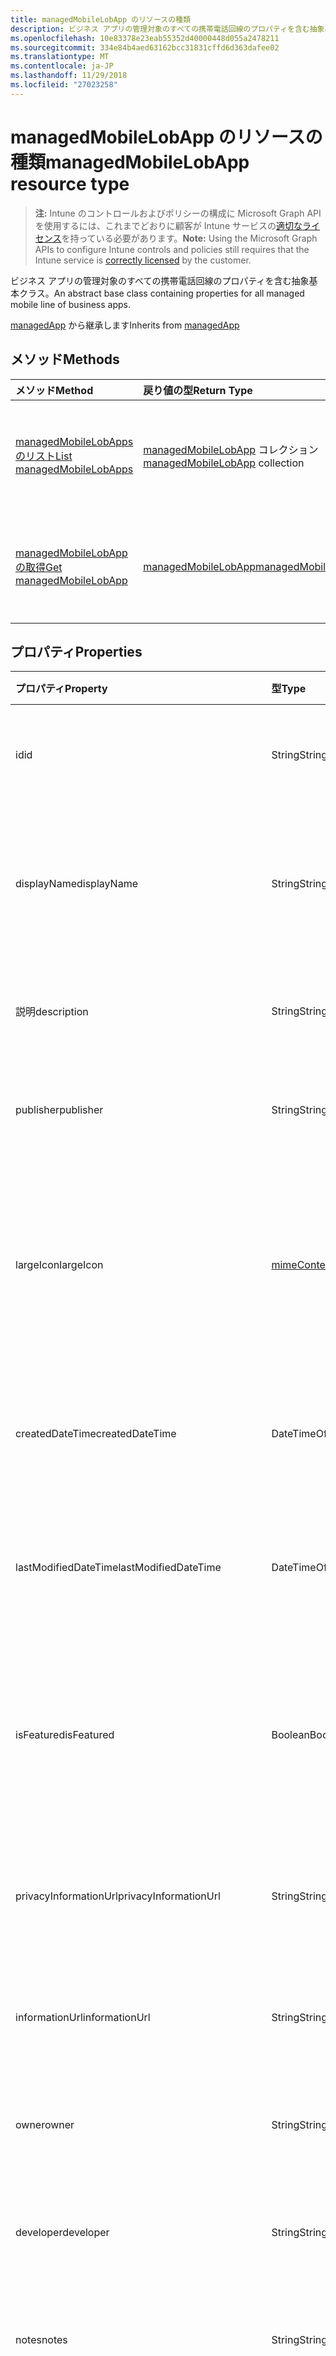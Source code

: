 ```yaml
---
title: managedMobileLobApp のリソースの種類
description: ビジネス アプリの管理対象のすべての携帯電話回線のプロパティを含む抽象基本クラス。
ms.openlocfilehash: 10e83378e23eab55352d40000448d055a2478211
ms.sourcegitcommit: 334e84b4aed63162bcc31831cffd6d363dafee02
ms.translationtype: MT
ms.contentlocale: ja-JP
ms.lasthandoff: 11/29/2018
ms.locfileid: "27023258"
---
```

# <a name="managedmobilelobapp-resource-type"></a><span data-ttu-id="7c156-103">managedMobileLobApp のリソースの種類</span><span class="sxs-lookup"><span data-stu-id="7c156-103">managedMobileLobApp resource type</span></span>

> <span data-ttu-id="7c156-104">**注:** Intune のコントロールおよびポリシーの構成に Microsoft Graph API を使用するには、これまでどおりに顧客が Intune サービスの[適切なライセンス](https://go.microsoft.com/fwlink/?linkid=839381)を持っている必要があります。</span><span class="sxs-lookup"><span data-stu-id="7c156-104">**Note:** Using the Microsoft Graph APIs to configure Intune controls and policies still requires that the Intune service is [correctly licensed](https://go.microsoft.com/fwlink/?linkid=839381) by the customer.</span></span>

<span data-ttu-id="7c156-105">ビジネス アプリの管理対象のすべての携帯電話回線のプロパティを含む抽象基本クラス。</span><span class="sxs-lookup"><span data-stu-id="7c156-105">An abstract base class containing properties for all managed mobile line of business apps.</span></span>

<span data-ttu-id="7c156-106">[managedApp](../resources/intune-apps-managedapp.md) から継承します</span><span class="sxs-lookup"><span data-stu-id="7c156-106">Inherits from [managedApp](../resources/intune-apps-managedapp.md)</span></span>

## <a name="methods"></a><span data-ttu-id="7c156-107">メソッド</span><span class="sxs-lookup"><span data-stu-id="7c156-107">Methods</span></span>
|<span data-ttu-id="7c156-108">メソッド</span><span class="sxs-lookup"><span data-stu-id="7c156-108">Method</span></span>|<span data-ttu-id="7c156-109">戻り値の型</span><span class="sxs-lookup"><span data-stu-id="7c156-109">Return Type</span></span>|<span data-ttu-id="7c156-110">説明</span><span class="sxs-lookup"><span data-stu-id="7c156-110">Description</span></span>|
|:---|:---|:---|
|[<span data-ttu-id="7c156-111">managedMobileLobApps のリスト</span><span class="sxs-lookup"><span data-stu-id="7c156-111">List managedMobileLobApps</span></span>](../api/intune-apps-managedmobilelobapp-list.md)|<span data-ttu-id="7c156-112">[managedMobileLobApp](../resources/intune-apps-managedmobilelobapp.md) コレクション</span><span class="sxs-lookup"><span data-stu-id="7c156-112">[managedMobileLobApp](../resources/intune-apps-managedmobilelobapp.md) collection</span></span>|<span data-ttu-id="7c156-113">[managedMobileLobApp](../resources/intune-apps-managedmobilelobapp.md) オブジェクトのプロパティとリレーションシップをリストします。</span><span class="sxs-lookup"><span data-stu-id="7c156-113">List properties and relationships of the [managedMobileLobApp](../resources/intune-apps-managedmobilelobapp.md) objects.</span></span>|
|[<span data-ttu-id="7c156-114">managedMobileLobApp の取得</span><span class="sxs-lookup"><span data-stu-id="7c156-114">Get managedMobileLobApp</span></span>](../api/intune-apps-managedmobilelobapp-get.md)|[<span data-ttu-id="7c156-115">managedMobileLobApp</span><span class="sxs-lookup"><span data-stu-id="7c156-115">managedMobileLobApp</span></span>](../resources/intune-apps-managedmobilelobapp.md)|<span data-ttu-id="7c156-116">[managedMobileLobApp](../resources/intune-apps-managedmobilelobapp.md) オブジェクトのプロパティとリレーションシップを読み取ります。</span><span class="sxs-lookup"><span data-stu-id="7c156-116">Read properties and relationships of the [managedMobileLobApp](../resources/intune-apps-managedmobilelobapp.md) object.</span></span>|

## <a name="properties"></a><span data-ttu-id="7c156-117">プロパティ</span><span class="sxs-lookup"><span data-stu-id="7c156-117">Properties</span></span>
|<span data-ttu-id="7c156-118">プロパティ</span><span class="sxs-lookup"><span data-stu-id="7c156-118">Property</span></span>|<span data-ttu-id="7c156-119">型</span><span class="sxs-lookup"><span data-stu-id="7c156-119">Type</span></span>|<span data-ttu-id="7c156-120">説明</span><span class="sxs-lookup"><span data-stu-id="7c156-120">Description</span></span>|
|:---|:---|:---|
|<span data-ttu-id="7c156-121">id</span><span class="sxs-lookup"><span data-stu-id="7c156-121">id</span></span>|<span data-ttu-id="7c156-122">String</span><span class="sxs-lookup"><span data-stu-id="7c156-122">String</span></span>|<span data-ttu-id="7c156-123">エンティティのキー。</span><span class="sxs-lookup"><span data-stu-id="7c156-123">Key of the entity.</span></span> <span data-ttu-id="7c156-124">[mobileApp](../resources/intune-apps-mobileapp.md) から継承します</span><span class="sxs-lookup"><span data-stu-id="7c156-124">Inherited from [mobileApp](../resources/intune-apps-mobileapp.md)</span></span>|
|<span data-ttu-id="7c156-125">displayName</span><span class="sxs-lookup"><span data-stu-id="7c156-125">displayName</span></span>|<span data-ttu-id="7c156-126">String</span><span class="sxs-lookup"><span data-stu-id="7c156-126">String</span></span>|<span data-ttu-id="7c156-127">管理者が提供またはインポートしたアプリのタイトル。</span><span class="sxs-lookup"><span data-stu-id="7c156-127">The admin provided or imported title of the app.</span></span> <span data-ttu-id="7c156-128">[mobileApp](../resources/intune-apps-mobileapp.md) から継承します</span><span class="sxs-lookup"><span data-stu-id="7c156-128">Inherited from [mobileApp](../resources/intune-apps-mobileapp.md)</span></span>|
|<span data-ttu-id="7c156-129">説明</span><span class="sxs-lookup"><span data-stu-id="7c156-129">description</span></span>|<span data-ttu-id="7c156-130">String</span><span class="sxs-lookup"><span data-stu-id="7c156-130">String</span></span>|<span data-ttu-id="7c156-131">アプリの説明。</span><span class="sxs-lookup"><span data-stu-id="7c156-131">The description of the app.</span></span> <span data-ttu-id="7c156-132">[mobileApp](../resources/intune-apps-mobileapp.md) から継承します</span><span class="sxs-lookup"><span data-stu-id="7c156-132">Inherited from [mobileApp](../resources/intune-apps-mobileapp.md)</span></span>|
|<span data-ttu-id="7c156-133">publisher</span><span class="sxs-lookup"><span data-stu-id="7c156-133">publisher</span></span>|<span data-ttu-id="7c156-134">String</span><span class="sxs-lookup"><span data-stu-id="7c156-134">String</span></span>|<span data-ttu-id="7c156-135">アプリの発行元。</span><span class="sxs-lookup"><span data-stu-id="7c156-135">The publisher of the app.</span></span> <span data-ttu-id="7c156-136">[mobileApp](../resources/intune-apps-mobileapp.md) から継承します</span><span class="sxs-lookup"><span data-stu-id="7c156-136">Inherited from [mobileApp](../resources/intune-apps-mobileapp.md)</span></span>|
|<span data-ttu-id="7c156-137">largeIcon</span><span class="sxs-lookup"><span data-stu-id="7c156-137">largeIcon</span></span>|[<span data-ttu-id="7c156-138">mimeContent</span><span class="sxs-lookup"><span data-stu-id="7c156-138">mimeContent</span></span>](../resources/intune-shared-mimecontent.md)|<span data-ttu-id="7c156-139">アプリの詳細に表示され、アイコンのアップロードに使用される大きなアイコン。</span><span class="sxs-lookup"><span data-stu-id="7c156-139">The large icon, to be displayed in the app details and used for upload of the icon.</span></span> <span data-ttu-id="7c156-140">[mobileApp](../resources/intune-apps-mobileapp.md) から継承します</span><span class="sxs-lookup"><span data-stu-id="7c156-140">Inherited from [mobileApp](../resources/intune-apps-mobileapp.md)</span></span>|
|<span data-ttu-id="7c156-141">createdDateTime</span><span class="sxs-lookup"><span data-stu-id="7c156-141">createdDateTime</span></span>|<span data-ttu-id="7c156-142">DateTimeOffset</span><span class="sxs-lookup"><span data-stu-id="7c156-142">DateTimeOffset</span></span>|<span data-ttu-id="7c156-143">アプリが作成された日時。</span><span class="sxs-lookup"><span data-stu-id="7c156-143">The date and time the app was created.</span></span> <span data-ttu-id="7c156-144">[mobileApp](../resources/intune-apps-mobileapp.md) から継承します</span><span class="sxs-lookup"><span data-stu-id="7c156-144">Inherited from [mobileApp](../resources/intune-apps-mobileapp.md)</span></span>|
|<span data-ttu-id="7c156-145">lastModifiedDateTime</span><span class="sxs-lookup"><span data-stu-id="7c156-145">lastModifiedDateTime</span></span>|<span data-ttu-id="7c156-146">DateTimeOffset</span><span class="sxs-lookup"><span data-stu-id="7c156-146">DateTimeOffset</span></span>|<span data-ttu-id="7c156-147">アプリが最後に変更された日時。</span><span class="sxs-lookup"><span data-stu-id="7c156-147">The date and time the app was last modified.</span></span> <span data-ttu-id="7c156-148">[mobileApp](../resources/intune-apps-mobileapp.md) から継承します</span><span class="sxs-lookup"><span data-stu-id="7c156-148">Inherited from [mobileApp](../resources/intune-apps-mobileapp.md)</span></span>|
|<span data-ttu-id="7c156-149">isFeatured</span><span class="sxs-lookup"><span data-stu-id="7c156-149">isFeatured</span></span>|<span data-ttu-id="7c156-150">Boolean</span><span class="sxs-lookup"><span data-stu-id="7c156-150">Boolean</span></span>|<span data-ttu-id="7c156-151">アプリが管理者のおすすめとしてマークされたかどうかを示す値。[mobileApp](../resources/intune-apps-mobileapp.md) から継承します</span><span class="sxs-lookup"><span data-stu-id="7c156-151">The value indicating whether the app is marked as featured by the admin. Inherited from [mobileApp](../resources/intune-apps-mobileapp.md)</span></span>|
|<span data-ttu-id="7c156-152">privacyInformationUrl</span><span class="sxs-lookup"><span data-stu-id="7c156-152">privacyInformationUrl</span></span>|<span data-ttu-id="7c156-153">String</span><span class="sxs-lookup"><span data-stu-id="7c156-153">String</span></span>|<span data-ttu-id="7c156-154">プライバシーに関する声明の URL。</span><span class="sxs-lookup"><span data-stu-id="7c156-154">The privacy statement Url.</span></span> <span data-ttu-id="7c156-155">[mobileApp](../resources/intune-apps-mobileapp.md) から継承します</span><span class="sxs-lookup"><span data-stu-id="7c156-155">Inherited from [mobileApp](../resources/intune-apps-mobileapp.md)</span></span>|
|<span data-ttu-id="7c156-156">informationUrl</span><span class="sxs-lookup"><span data-stu-id="7c156-156">informationUrl</span></span>|<span data-ttu-id="7c156-157">String</span><span class="sxs-lookup"><span data-stu-id="7c156-157">String</span></span>|<span data-ttu-id="7c156-158">詳細情報の URL。</span><span class="sxs-lookup"><span data-stu-id="7c156-158">The more information Url.</span></span> <span data-ttu-id="7c156-159">[mobileApp](../resources/intune-apps-mobileapp.md) から継承します</span><span class="sxs-lookup"><span data-stu-id="7c156-159">Inherited from [mobileApp](../resources/intune-apps-mobileapp.md)</span></span>|
|<span data-ttu-id="7c156-160">owner</span><span class="sxs-lookup"><span data-stu-id="7c156-160">owner</span></span>|<span data-ttu-id="7c156-161">String</span><span class="sxs-lookup"><span data-stu-id="7c156-161">String</span></span>|<span data-ttu-id="7c156-162">アプリの所有者。</span><span class="sxs-lookup"><span data-stu-id="7c156-162">The owner of the app.</span></span> <span data-ttu-id="7c156-163">[mobileApp](../resources/intune-apps-mobileapp.md) から継承します</span><span class="sxs-lookup"><span data-stu-id="7c156-163">Inherited from [mobileApp](../resources/intune-apps-mobileapp.md)</span></span>|
|<span data-ttu-id="7c156-164">developer</span><span class="sxs-lookup"><span data-stu-id="7c156-164">developer</span></span>|<span data-ttu-id="7c156-165">String</span><span class="sxs-lookup"><span data-stu-id="7c156-165">String</span></span>|<span data-ttu-id="7c156-166">アプリの開発者。</span><span class="sxs-lookup"><span data-stu-id="7c156-166">The developer of the app.</span></span> <span data-ttu-id="7c156-167">[mobileApp](../resources/intune-apps-mobileapp.md) から継承します</span><span class="sxs-lookup"><span data-stu-id="7c156-167">Inherited from [mobileApp](../resources/intune-apps-mobileapp.md)</span></span>|
|<span data-ttu-id="7c156-168">notes</span><span class="sxs-lookup"><span data-stu-id="7c156-168">notes</span></span>|<span data-ttu-id="7c156-169">String</span><span class="sxs-lookup"><span data-stu-id="7c156-169">String</span></span>|<span data-ttu-id="7c156-170">アプリ用のメモ。</span><span class="sxs-lookup"><span data-stu-id="7c156-170">Notes for the app.</span></span> <span data-ttu-id="7c156-171">[mobileApp](../resources/intune-apps-mobileapp.md) から継承します</span><span class="sxs-lookup"><span data-stu-id="7c156-171">Inherited from [mobileApp](../resources/intune-apps-mobileapp.md)</span></span>|
|<span data-ttu-id="7c156-172">publishingState</span><span class="sxs-lookup"><span data-stu-id="7c156-172">publishingState</span></span>|[<span data-ttu-id="7c156-173">mobileAppPublishingState</span><span class="sxs-lookup"><span data-stu-id="7c156-173">mobileAppPublishingState</span></span>](../resources/intune-apps-mobileapppublishingstate.md)|<span data-ttu-id="7c156-174">アプリの発行の状態。</span><span class="sxs-lookup"><span data-stu-id="7c156-174">The publishing state for the app.</span></span> <span data-ttu-id="7c156-175">アプリが発行されていない限り、アプリを割り当てることができません。</span><span class="sxs-lookup"><span data-stu-id="7c156-175">The app cannot be assigned unless the app is published.</span></span> <span data-ttu-id="7c156-176">[MobileApp](../resources/intune-apps-mobileapp.md)から継承されます。</span><span class="sxs-lookup"><span data-stu-id="7c156-176">Inherited from [mobileApp](../resources/intune-apps-mobileapp.md).</span></span> <span data-ttu-id="7c156-177">可能な値は、`notPublished`、`processing`、`published` です。</span><span class="sxs-lookup"><span data-stu-id="7c156-177">Possible values are: `notPublished`, `processing`, `published`.</span></span>|
|<span data-ttu-id="7c156-178">appAvailability</span><span class="sxs-lookup"><span data-stu-id="7c156-178">appAvailability</span></span>|[<span data-ttu-id="7c156-179">managedAppAvailability</span><span class="sxs-lookup"><span data-stu-id="7c156-179">managedAppAvailability</span></span>](../resources/intune-apps-managedappavailability.md)|<span data-ttu-id="7c156-180">アプリケーションの可用性。</span><span class="sxs-lookup"><span data-stu-id="7c156-180">The Application's availability.</span></span> <span data-ttu-id="7c156-181">[ManagedApp](../resources/intune-apps-managedapp.md)から継承されます。</span><span class="sxs-lookup"><span data-stu-id="7c156-181">Inherited from [managedApp](../resources/intune-apps-managedapp.md).</span></span> <span data-ttu-id="7c156-182">可能な値は、`global`、`lineOfBusiness` です。</span><span class="sxs-lookup"><span data-stu-id="7c156-182">Possible values are: `global`, `lineOfBusiness`.</span></span>|
|<span data-ttu-id="7c156-183">version</span><span class="sxs-lookup"><span data-stu-id="7c156-183">version</span></span>|<span data-ttu-id="7c156-184">String</span><span class="sxs-lookup"><span data-stu-id="7c156-184">String</span></span>|<span data-ttu-id="7c156-185">アプリケーションのバージョン。</span><span class="sxs-lookup"><span data-stu-id="7c156-185">The Application's version.</span></span> <span data-ttu-id="7c156-186">[managedApp](../resources/intune-apps-managedapp.md) から継承します</span><span class="sxs-lookup"><span data-stu-id="7c156-186">Inherited from [managedApp](../resources/intune-apps-managedapp.md)</span></span>|
|<span data-ttu-id="7c156-187">committedContentVersion</span><span class="sxs-lookup"><span data-stu-id="7c156-187">committedContentVersion</span></span>|<span data-ttu-id="7c156-188">String</span><span class="sxs-lookup"><span data-stu-id="7c156-188">String</span></span>|<span data-ttu-id="7c156-189">内部にコミットされたコンテンツのバージョン。</span><span class="sxs-lookup"><span data-stu-id="7c156-189">The internal committed content version.</span></span>|
|<span data-ttu-id="7c156-190">fileName</span><span class="sxs-lookup"><span data-stu-id="7c156-190">fileName</span></span>|<span data-ttu-id="7c156-191">String</span><span class="sxs-lookup"><span data-stu-id="7c156-191">String</span></span>|<span data-ttu-id="7c156-192">メインの Lob アプリケーションのファイル名。</span><span class="sxs-lookup"><span data-stu-id="7c156-192">The name of the main Lob application file.</span></span>|
|<span data-ttu-id="7c156-193">size</span><span class="sxs-lookup"><span data-stu-id="7c156-193">size</span></span>|<span data-ttu-id="7c156-194">Int64</span><span class="sxs-lookup"><span data-stu-id="7c156-194">Int64</span></span>|<span data-ttu-id="7c156-195">アップロードされたすべてのファイルを含む合計サイズ。</span><span class="sxs-lookup"><span data-stu-id="7c156-195">The total size, including all uploaded files.</span></span>|

## <a name="relationships"></a><span data-ttu-id="7c156-196">リレーションシップ</span><span class="sxs-lookup"><span data-stu-id="7c156-196">Relationships</span></span>
|<span data-ttu-id="7c156-197">リレーションシップ</span><span class="sxs-lookup"><span data-stu-id="7c156-197">Relationship</span></span>|<span data-ttu-id="7c156-198">型</span><span class="sxs-lookup"><span data-stu-id="7c156-198">Type</span></span>|<span data-ttu-id="7c156-199">説明</span><span class="sxs-lookup"><span data-stu-id="7c156-199">Description</span></span>|
|:---|:---|:---|
|<span data-ttu-id="7c156-200">categories</span><span class="sxs-lookup"><span data-stu-id="7c156-200">categories</span></span>|<span data-ttu-id="7c156-201">[mobileAppCategory](../resources/intune-apps-mobileappcategory.md) コレクション</span><span class="sxs-lookup"><span data-stu-id="7c156-201">[mobileAppCategory](../resources/intune-apps-mobileappcategory.md) collection</span></span>|<span data-ttu-id="7c156-202">このアプリのカテゴリのリスト。</span><span class="sxs-lookup"><span data-stu-id="7c156-202">The list of categories for this app.</span></span> <span data-ttu-id="7c156-203">[mobileApp](../resources/intune-apps-mobileapp.md) から継承します</span><span class="sxs-lookup"><span data-stu-id="7c156-203">Inherited from [mobileApp](../resources/intune-apps-mobileapp.md)</span></span>|
|<span data-ttu-id="7c156-204">assignments</span><span class="sxs-lookup"><span data-stu-id="7c156-204">assignments</span></span>|<span data-ttu-id="7c156-205">[mobileAppAssignment](../resources/intune-apps-mobileappassignment.md) コレクション</span><span class="sxs-lookup"><span data-stu-id="7c156-205">[mobileAppAssignment](../resources/intune-apps-mobileappassignment.md) collection</span></span>|<span data-ttu-id="7c156-206">このモバイル アプリのグループ割り当てのリスト。</span><span class="sxs-lookup"><span data-stu-id="7c156-206">The list of group assignments for this mobile app.</span></span> <span data-ttu-id="7c156-207">[mobileApp](../resources/intune-apps-mobileapp.md) から継承します</span><span class="sxs-lookup"><span data-stu-id="7c156-207">Inherited from [mobileApp](../resources/intune-apps-mobileapp.md)</span></span>|
|<span data-ttu-id="7c156-208">contentVersions</span><span class="sxs-lookup"><span data-stu-id="7c156-208">contentVersions</span></span>|<span data-ttu-id="7c156-209">[mobileAppContent](../resources/intune-apps-mobileappcontent.md) コレクション</span><span class="sxs-lookup"><span data-stu-id="7c156-209">[mobileAppContent](../resources/intune-apps-mobileappcontent.md) collection</span></span>|<span data-ttu-id="7c156-210">このアプリのコンテンツのバージョンのリスト。</span><span class="sxs-lookup"><span data-stu-id="7c156-210">The list of content versions for this app.</span></span>|

## <a name="json-representation"></a><span data-ttu-id="7c156-211">JSON 表記</span><span class="sxs-lookup"><span data-stu-id="7c156-211">JSON Representation</span></span>
<span data-ttu-id="7c156-212">以下は、リソースの JSON 表記です。</span><span class="sxs-lookup"><span data-stu-id="7c156-212">Here is a JSON representation of the resource.</span></span>
<!-- {
  "blockType": "resource",
  "keyProperty": "id",
  "@odata.type": "microsoft.graph.managedMobileLobApp"
}
-->
``` json
{
  "@odata.type": "#microsoft.graph.managedMobileLobApp",
  "id": "String (identifier)",
  "displayName": "String",
  "description": "String",
  "publisher": "String",
  "largeIcon": {
    "@odata.type": "microsoft.graph.mimeContent",
    "type": "String",
    "value": "binary"
  },
  "createdDateTime": "String (timestamp)",
  "lastModifiedDateTime": "String (timestamp)",
  "isFeatured": true,
  "privacyInformationUrl": "String",
  "informationUrl": "String",
  "owner": "String",
  "developer": "String",
  "notes": "String",
  "publishingState": "String",
  "appAvailability": "String",
  "version": "String",
  "committedContentVersion": "String",
  "fileName": "String",
  "size": 1024
}
```



